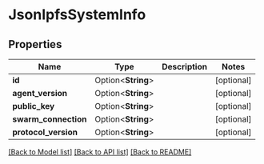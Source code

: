 # JsonIpfsSystemInfo

## Properties

Name | Type | Description | Notes
------------ | ------------- | ------------- | -------------
**id** | Option<**String**> |  | [optional]
**agent_version** | Option<**String**> |  | [optional]
**public_key** | Option<**String**> |  | [optional]
**swarm_connection** | Option<**String**> |  | [optional]
**protocol_version** | Option<**String**> |  | [optional]

[[Back to Model list]](../README.md#documentation-for-models) [[Back to API list]](../README.md#documentation-for-api-endpoints) [[Back to README]](../README.md)


